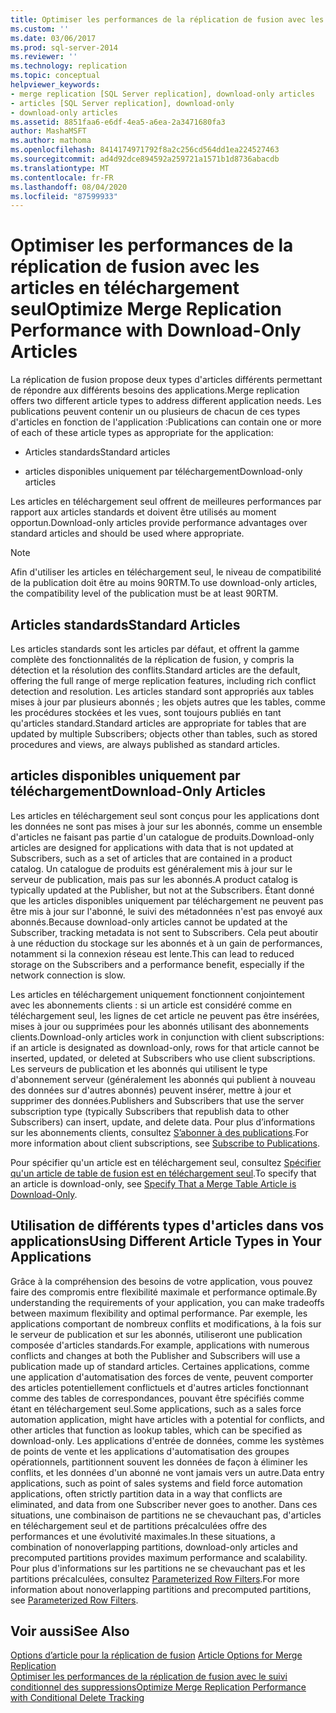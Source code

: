 ```yaml
---
title: Optimiser les performances de la réplication de fusion avec les articles en téléchargement seul | Microsoft Docs
ms.custom: ''
ms.date: 03/06/2017
ms.prod: sql-server-2014
ms.reviewer: ''
ms.technology: replication
ms.topic: conceptual
helpviewer_keywords:
- merge replication [SQL Server replication], download-only articles
- articles [SQL Server replication], download-only
- download-only articles
ms.assetid: 8851faa6-e6df-4ea5-a6ea-2a3471680fa3
author: MashaMSFT
ms.author: mathoma
ms.openlocfilehash: 8414174971792f8a2c256cd564dd1ea224527463
ms.sourcegitcommit: ad4d92dce894592a259721a1571b1d8736abacdb
ms.translationtype: MT
ms.contentlocale: fr-FR
ms.lasthandoff: 08/04/2020
ms.locfileid: "87599933"
---
```

# <a name="optimize-merge-replication-performance-with-download-only-articles"></a><span data-ttu-id="d79f3-102">Optimiser les performances de la réplication de fusion avec les articles en téléchargement seul</span><span class="sxs-lookup"><span data-stu-id="d79f3-102">Optimize Merge Replication Performance with Download-Only Articles</span></span>
  <span data-ttu-id="d79f3-103">La réplication de fusion propose deux types d'articles différents permettant de répondre aux différents besoins des applications.</span><span class="sxs-lookup"><span data-stu-id="d79f3-103">Merge replication offers two different article types to address different application needs.</span></span> <span data-ttu-id="d79f3-104">Les publications peuvent contenir un ou plusieurs de chacun de ces types d'articles en fonction de l'application :</span><span class="sxs-lookup"><span data-stu-id="d79f3-104">Publications can contain one or more of each of these article types as appropriate for the application:</span></span>  
  
-   <span data-ttu-id="d79f3-105">Articles standards</span><span class="sxs-lookup"><span data-stu-id="d79f3-105">Standard articles</span></span>  
  
-   <span data-ttu-id="d79f3-106">articles disponibles uniquement par téléchargement</span><span class="sxs-lookup"><span data-stu-id="d79f3-106">Download-only articles</span></span>  
  
 <span data-ttu-id="d79f3-107">Les articles en téléchargement seul offrent de meilleures performances par rapport aux articles standards et doivent être utilisés au moment opportun.</span><span class="sxs-lookup"><span data-stu-id="d79f3-107">Download-only articles provide performance advantages over standard articles and should be used where appropriate.</span></span>  
  
> [!NOTE]  
>  <span data-ttu-id="d79f3-108">Afin d'utiliser les articles en téléchargement seul, le niveau de compatibilité de la publication doit être au moins 90RTM.</span><span class="sxs-lookup"><span data-stu-id="d79f3-108">To use download-only articles, the compatibility level of the publication must be at least 90RTM.</span></span>  
  
## <a name="standard-articles"></a><span data-ttu-id="d79f3-109">Articles standards</span><span class="sxs-lookup"><span data-stu-id="d79f3-109">Standard Articles</span></span>  
 <span data-ttu-id="d79f3-110">Les articles standards sont les articles par défaut, et offrent la gamme complète des fonctionnalités de la réplication de fusion, y compris la détection et la résolution des conflits.</span><span class="sxs-lookup"><span data-stu-id="d79f3-110">Standard articles are the default, offering the full range of merge replication features, including rich conflict detection and resolution.</span></span> <span data-ttu-id="d79f3-111">Les articles standard sont appropriés aux tables mises à jour par plusieurs abonnés ; les objets autres que les tables, comme les procédures stockées et les vues, sont toujours publiés en tant qu'articles standard.</span><span class="sxs-lookup"><span data-stu-id="d79f3-111">Standard articles are appropriate for tables that are updated by multiple Subscribers; objects other than tables, such as stored procedures and views, are always published as standard articles.</span></span>  
  
## <a name="download-only-articles"></a><span data-ttu-id="d79f3-112">articles disponibles uniquement par téléchargement</span><span class="sxs-lookup"><span data-stu-id="d79f3-112">Download-Only Articles</span></span>  
 <span data-ttu-id="d79f3-113">Les articles en téléchargement seul sont conçus pour les applications dont les données ne sont pas mises à jour sur les abonnés, comme un ensemble d'articles ne faisant pas partie d'un catalogue de produits.</span><span class="sxs-lookup"><span data-stu-id="d79f3-113">Download-only articles are designed for applications with data that is not updated at Subscribers, such as a set of articles that are contained in a product catalog.</span></span> <span data-ttu-id="d79f3-114">Un catalogue de produits est généralement mis à jour sur le serveur de publication, mais pas sur les abonnés.</span><span class="sxs-lookup"><span data-stu-id="d79f3-114">A product catalog is typically updated at the Publisher, but not at the Subscribers.</span></span> <span data-ttu-id="d79f3-115">Étant donné que les articles disponibles uniquement par téléchargement ne peuvent pas être mis à jour sur l'abonné, le suivi des métadonnées n'est pas envoyé aux abonnés.</span><span class="sxs-lookup"><span data-stu-id="d79f3-115">Because download-only articles cannot be updated at the Subscriber, tracking metadata is not sent to Subscribers.</span></span> <span data-ttu-id="d79f3-116">Cela peut aboutir à une réduction du stockage sur les abonnés et à un gain de performances, notamment si la connexion réseau est lente.</span><span class="sxs-lookup"><span data-stu-id="d79f3-116">This can lead to reduced storage on the Subscribers and a performance benefit, especially if the network connection is slow.</span></span>  
  
 <span data-ttu-id="d79f3-117">Les articles en téléchargement uniquement fonctionnent conjointement avec les abonnements clients : si un article est considéré comme en téléchargement seul, les lignes de cet article ne peuvent pas être insérées, mises à jour ou supprimées pour les abonnés utilisant des abonnements clients.</span><span class="sxs-lookup"><span data-stu-id="d79f3-117">Download-only articles work in conjunction with client subscriptions: if an article is designated as download-only, rows for that article cannot be inserted, updated, or deleted at Subscribers who use client subscriptions.</span></span> <span data-ttu-id="d79f3-118">Les serveurs de publication et les abonnés qui utilisent le type d'abonnement serveur (généralement les abonnés qui publient à nouveau des données sur d'autres abonnés) peuvent insérer, mettre à jour et supprimer des données.</span><span class="sxs-lookup"><span data-stu-id="d79f3-118">Publishers and Subscribers that use the server subscription type (typically Subscribers that republish data to other Subscribers) can insert, update, and delete data.</span></span> <span data-ttu-id="d79f3-119">Pour plus d’informations sur les abonnements clients, consultez [S’abonner à des publications](../subscribe-to-publications.md).</span><span class="sxs-lookup"><span data-stu-id="d79f3-119">For more information about client subscriptions, see [Subscribe to Publications](../subscribe-to-publications.md).</span></span>  
  
 <span data-ttu-id="d79f3-120">Pour spécifier qu'un article est en téléchargement seul, consultez [Spécifier qu'un article de table de fusion est en téléchargement seul](../publish/specify-merge-replication-properties.md#download-only).</span><span class="sxs-lookup"><span data-stu-id="d79f3-120">To specify that an article is download-only, see [Specify That a Merge Table Article is Download-Only](../publish/specify-merge-replication-properties.md#download-only).</span></span>  
  
## <a name="using-different-article-types-in-your-applications"></a><span data-ttu-id="d79f3-121">Utilisation de différents types d'articles dans vos applications</span><span class="sxs-lookup"><span data-stu-id="d79f3-121">Using Different Article Types in Your Applications</span></span>  
 <span data-ttu-id="d79f3-122">Grâce à la compréhension des besoins de votre application, vous pouvez faire des compromis entre flexibilité maximale et performance optimale.</span><span class="sxs-lookup"><span data-stu-id="d79f3-122">By understanding the requirements of your application, you can make tradeoffs between maximum flexibility and optimal performance.</span></span> <span data-ttu-id="d79f3-123">Par exemple, les applications comportant de nombreux conflits et modifications, à la fois sur le serveur de publication et sur les abonnés, utiliseront une publication composée d'articles standards.</span><span class="sxs-lookup"><span data-stu-id="d79f3-123">For example, applications with numerous conflicts and changes at both the Publisher and Subscribers will use a publication made up of standard articles.</span></span> <span data-ttu-id="d79f3-124">Certaines applications, comme une application d'automatisation des forces de vente, peuvent comporter des articles potentiellement conflictuels et d'autres articles fonctionnant comme des tables de correspondances, pouvant être spécifiés comme étant en téléchargement seul.</span><span class="sxs-lookup"><span data-stu-id="d79f3-124">Some applications, such as a sales force automation application, might have articles with a potential for conflicts, and other articles that function as lookup tables, which can be specified as download-only.</span></span> <span data-ttu-id="d79f3-125">Les applications d'entrée de données, comme les systèmes de points de vente et les applications d'automatisation des groupes opérationnels, partitionnent souvent les données de façon à éliminer les conflits, et les données d'un abonné ne vont jamais vers un autre.</span><span class="sxs-lookup"><span data-stu-id="d79f3-125">Data entry applications, such as point of sales systems and field force automation applications, often strictly partition data in a way that conflicts are eliminated, and data from one Subscriber never goes to another.</span></span> <span data-ttu-id="d79f3-126">Dans ces situations, une combinaison de partitions ne se chevauchant pas, d'articles en téléchargement seul et de partitions précalculées offre des performances et une évolutivité maximales.</span><span class="sxs-lookup"><span data-stu-id="d79f3-126">In these situations, a combination of nonoverlapping partitions, download-only articles and precomputed partitions provides maximum performance and scalability.</span></span> <span data-ttu-id="d79f3-127">Pour plus d'informations sur les partitions ne se chevauchant pas et les partitions précalculées, consultez [Parameterized Row Filters](parameterized-filters-parameterized-row-filters.md).</span><span class="sxs-lookup"><span data-stu-id="d79f3-127">For more information about nonoverlapping partitions and precomputed partitions, see [Parameterized Row Filters](parameterized-filters-parameterized-row-filters.md).</span></span>  
  
## <a name="see-also"></a><span data-ttu-id="d79f3-128">Voir aussi</span><span class="sxs-lookup"><span data-stu-id="d79f3-128">See Also</span></span>  
 <span data-ttu-id="d79f3-129">[Options d’article pour la réplication de fusion](article-options-for-merge-replication.md) </span><span class="sxs-lookup"><span data-stu-id="d79f3-129">[Article Options for Merge Replication](article-options-for-merge-replication.md) </span></span>  
 [<span data-ttu-id="d79f3-130">Optimiser les performances de la réplication de fusion avec le suivi conditionnel des suppressions</span><span class="sxs-lookup"><span data-stu-id="d79f3-130">Optimize Merge Replication Performance with Conditional Delete Tracking</span></span>](optimize-merge-replication-performance-with-conditional-delete-tracking.md)  
  
  
